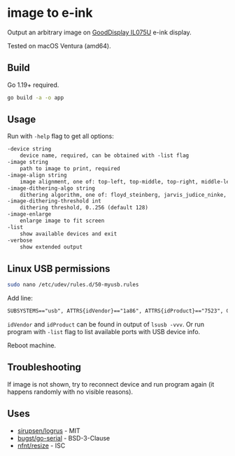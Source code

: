 # image to e-ink

Output an arbitrary image on [GoodDisplay IL075U](https://www.good-display.com/product/404.html) e-ink display.

Tested on macOS Ventura (amd64). 

## Build

Go 1.19+ required.

```bash
go build -a -o app
```

## Usage

Run with `-help` flag to get all options:

```txt
-device string
    device name, required, can be obtained with -list flag
-image string
    path to image to print, required
-image-align string
    image alignment, one of: top-left, top-middle, top-right, middle-left, middle, middle-right, bottom-left, bottom-middle, bottom-right (default "middle")
-image-dithering-algo string
    dithering algorithm, one of: floyd_steinberg, jarvis_judice_ninke, atkinson, burkes, stucki, sierra (default "floyd_steinberg")
-image-dithering-threshold int
    dithering threshold, 0..256 (default 128)
-image-enlarge
    enlarge image to fit screen
-list
    show available devices and exit
-verbose
    show extended output
```

## Linux USB permissions

```bash
sudo nano /etc/udev/rules.d/50-myusb.rules
```

Add line:

```txt
SUBSYSTEMS=="usb", ATTRS{idVendor}=="1a86", ATTRS{idProduct}=="7523", GROUP="users", MODE="0666"
```

`idVendor` and `idProduct` can be found in output of `lsusb -vvv`.
Or run program with `-list` flag to list available ports with USB device info.

Reboot machine.

## Troubleshooting

If image is not shown, try to reconnect device and run program again (it happens randomly with no visible reasons).

## Uses

* [sirupsen/logrus](https://github.com/sirupsen/logrus) - MIT
* [bugst/go-serial](https://github.com/bugst/go-serial) - BSD-3-Clause
* [nfnt/resize](https://github.com/nfnt/resize) - ISC
